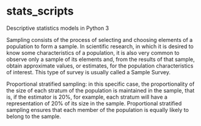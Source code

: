 # stats_scripts
Descriptive statistics models in Python 3

  Sampling consists of the process of selecting and choosing elements of a population to form a sample.
  In scientific research, in which it is desired to know some characteristics of a population, it is also very common to observe only a sample of its elements and, from the results of that sample, obtain approximate values, or estimates, for the population characteristics of interest.
This type of survey is usually called a Sample Survey.

  Proportional stratified sampling: in this specific case, the proportionality of the size of each stratum of the population is maintained in the sample, that is, if the estimator is 20%, for example, each stratum will have a representation of 20% of its size in the sample. Proportional stratified sampling ensures that each member of the population is equally likely to belong to the sample.
